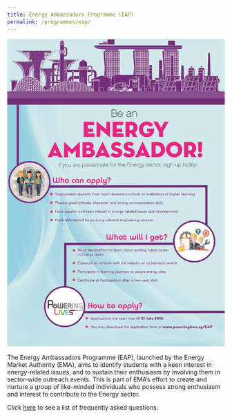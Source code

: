```yaml
---
title: Energy Ambassadors Programme (EAP)
permalink: /programmes/eap/
---
```

![Be an Energy Ambassador!](/images/programmes/energy-ambassadors-programme/energyambassador_F-04.jpg?ver=2018-05-22-171426-997)

The Energy Ambassadors Programme (EAP), launched by the Energy Market Authority (EMA), aims to identify students with a keen interest in energy-related issues, and to sustain their enthusiasm by involving them in sector-wide outreach events. This is part of EMA’s effort to create and nurture a group of like-minded individuals who possess strong enthusiasm and interest to contribute to the Energy sector.
 

Click <a href="/files/programmes/energy-ambassadors-programme/Public%20FAQs%20for%20EAP.pdf" target="_blank">here</a> to see a list of frequently asked questions.
